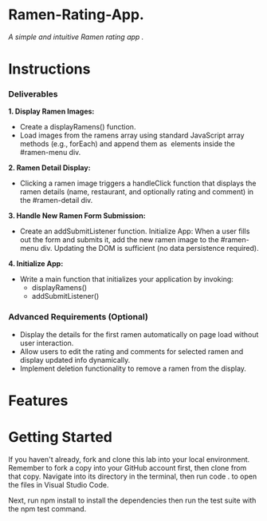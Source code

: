 # Ramen-Rating-App. 

*A simple and intuitive Ramen rating app .*

# Instructions

### Deliverables

**1. Display Ramen Images:**

* Create a displayRamens() function.
* Load images from the ramens array using standard JavaScript array methods (e.g., forEach) and append them as <img> elements inside the #ramen-menu div.
  
**2. Ramen Detail Display:**

* Clicking a ramen image triggers a handleClick function that displays the ramen details (name, restaurant, and optionally rating and comment) in the #ramen-detail div.

**3. Handle New Ramen Form Submission:**

* Create an addSubmitListener function.
Initialize App: When a user fills out the form and submits it, add the new ramen image to the #ramen-menu div. Updating the DOM is sufficient (no data persistence required).

**4. Initialize App:**

* Write a main function that initializes your application by invoking:
  * displayRamens()
  * addSubmitListener()

### Advanced Requirements (Optional)

* Display the details for the first ramen automatically on page load without user interaction.
* Allow users to edit the rating and comments for selected ramen and display updated info dynamically.
* Implement deletion functionality to remove a ramen from the display.
  
# Features


# Getting Started
If you haven't already, fork and clone this lab into your local environment. Remember to fork a copy into your GitHub account first, then clone from that copy. Navigate into its directory in the terminal, then run code . to open the files in Visual Studio Code.

Next, run npm install to install the dependencies then run the test suite with the npm test command.
